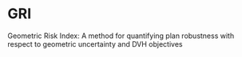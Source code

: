 # GRI
Geometric Risk Index: A method for quantifying plan robustness with respect to geometric uncertainty and DVH objectives
